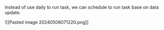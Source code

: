 Instead of use daily to run task, we can schedule to run task base on data update.

![[Pasted image 20240508071220.png]]

